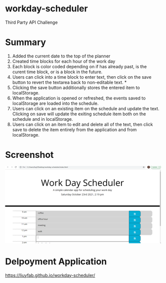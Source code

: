 # workday-scheduler
Third Party API Challenge

# Summary
1. Added the current date to the top of the planner 
2. Created time blocks for each hour of the work day 
3. Each block is color coded depending on if has already past, is the curent time block, or is a block in the future. 
4. Users can click into a time block to enter text, then click on the save button to revert the textarea back to non-editable text. *
5. Clicking the save button additionally stores the entered item to localStorage.  
6. When the application is opened or refreshed, the events saved to localStorage are loaded into the schedule. 
7. Users can click on an existing item on the schedule and update the text. Clicking on save will update the exiting schedule item both on the schedule and in localStorage. 
8. Users can click on an item to edit and delete all of the text, then click save to delete the item entirely from the application and from localStorage. 

# Screenshot
![Landing Page](https://github.com/liuyfab/workday-scheduler/blob/main/Assets/Screenshot.png?raw=true)

# Delpoyment Application
https://liuyfab.github.io/workday-scheduler/

